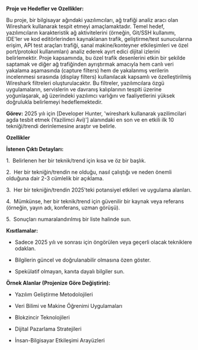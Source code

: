 **Proje ve Hedefler ve Ozellikler:** 



Bu proje, bir bilgisayar ağındaki yazılımcıları, ağ trafiği analiz aracı olan Wireshark kullanarak tespit etmeyi amaçlamaktadır. Temel hedef, yazılımcıların karakteristik ağ aktivitelerini (örneğin, Git/SSH kullanımı, IDE'ler ve kod editörlerinden kaynaklanan trafik, geliştirme/test sunucularına erişim, API test araçları trafiği, sanal makine/konteyner etkileşimleri ve özel port/protokol kullanımları) analiz ederek ayırt edici dijital izlerini belirlemektir. Proje kapsamında, bu özel trafik desenlerini etkin bir şekilde saptamak ve diğer ağ trafiğinden ayrıştırmak amacıyla hem canlı veri yakalama aşamasında (capture filters) hem de yakalanmış verilerin incelenmesi sırasında (display filters) kullanılacak kapsamlı ve özelleştirilmiş Wireshark filtreleri oluşturulacaktır. Bu filtreler, yazılımcılara özgü uygulamaların, servislerin ve davranış kalıplarının tespiti üzerine yoğunlaşarak, ağ üzerindeki yazılımcı varlığını ve faaliyetlerini yüksek doğrulukla belirlemeyi hedeflemektedir.



**Görev:** 2025 yılı için [Developer Hunter, 'wireshark kullanarak yazilimcilari agda tesbit etmek (Yazilimci Avi)'] alanındaki en son ve en etkili ilk 10 tekniği/trendi derinlemesine araştır ve belirle.



**Ozellikler** 



**İstenen Çıktı Detayları:**

1.  Belirlenen her bir teknik/trend için kısa ve öz bir başlık.

2.  Her bir tekniğin/trendin ne olduğu, nasıl çalıştığı ve neden önemli olduğuna dair 2-3 cümlelik bir açıklama.

3.  Her bir tekniğin/trendin 2025'teki potansiyel etkileri ve uygulama alanları.

4.  Mümkünse, her bir teknik/trend için güvenilir bir kaynak veya referans (örneğin, yayın adı, konferans, uzman görüşü).

5.  Sonuçları numaralandırılmış bir liste halinde sun.



**Kısıtlamalar:**

- Sadece 2025 yılı ve sonrası için öngörülen veya geçerli olacak tekniklere odaklan.

- Bilgilerin güncel ve doğrulanabilir olmasına özen göster.

- Spekülatif olmayan, kanıta dayalı bilgiler sun.



**Örnek Alanlar (Projenize Göre Değiştirin):**

- Yazılım Geliştirme Metodolojileri

- Veri Bilimi ve Makine Öğrenimi Uygulamaları

- Blokzincir Teknolojileri

- Dijital Pazarlama Stratejileri

- İnsan-Bilgisayar Etkileşimi Arayüzleri
